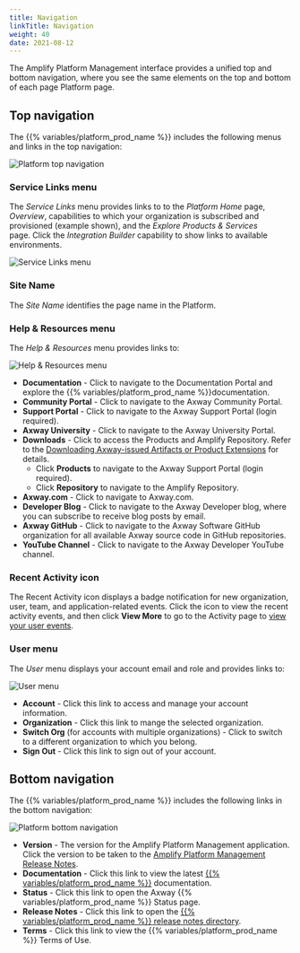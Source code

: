```yaml
---
title: Navigation
linkTitle: Navigation
weight: 40
date: 2021-08-12
---
```


The Amplify Platform Management interface provides a unified top and bottom navigation, where you see the same elements on the top and bottom of each page Platform page.

## Top navigation

The {{% variables/platform_prod_name %}} includes the following menus and links in the top navigation:

![Platform top navigation](/Images/amplify_platform_navigation.png)

### Service Links menu

The *Service Links* menu provides links to to the *Platform Home* page, *Overview*, capabilities to which your organization is subscribed and provisioned (example shown), and the *Explore Products & Services* page. Click the *Integration Builder* capability to show links to available environments.

![Service Links menu](/Images/service_links_menu.png)

### Site Name

The *Site Name* identifies the page name in the Platform.

### Help & Resources menu

The *Help & Resources* menu provides links to:

![Help & Resources menu](/Images/help_and_resources_menu.png)

* **Documentation** - Click to navigate to the Documentation Portal and explore the {{% variables/platform_prod_name %}}documentation.
* **Community Portal** - Click to navigate to the Axway Community Portal.
* **Support Portal** - Click to navigate to the Axway Support Portal (login required).
* **Axway University** - Click to navigate to the Axway University Portal.
* **Downloads** - Click to access the Products and Amplify Repository. Refer to the [Downloading Axway-issued Artifacts or Product Extensions](/docs/management_guide/downloading_axway-issued_artifacts_or_product_extensions/) for details.
    * Click **Products** to navigate to the Axway Support Portal (login required).
    * Click **Repository** to navigate to the Amplify Repository.
* **Axway.com** - Click to navigate to Axway.com.
* **Developer Blog** - Click to navigate to the Axway Developer blog, where you can subscribe to receive blog posts by email.
* **Axway GitHub** - Click to navigate to the Axway Software GitHub organization for all available Axway source code in GitHub repositories.
* **YouTube Channel** - Click to navigate to the Axway Developer YouTube channel.

### Recent Activity icon

The Recent Activity icon displays a badge notification for new organization, user, team, and application-related events. Click the icon to view the recent activity events, and then click **View More** to go to the Activity page to [view your user events](/docs/management_guide/managing_accounts/#view-your-user-activity).

### User menu

The *User* menu displays your account email and role and provides links to:

![User menu](/Images/usermenu_multipleorg.png)

* **Account** - Click this link to access and manage your account information.
* **Organization** - Click this link to mange the selected organization.
* **Switch Org** (for accounts with multiple organizations) - Click to switch to a different organization to which you belong.
* **Sign Out** - Click this link to sign out of your account.

## Bottom navigation

The {{% variables/platform_prod_name %}} includes the following links in the bottom navigation:

![Platform bottom navigation](/Images/amplify_platform_bottom_navigation.png)

* **Version** - The version for the Amplify Platform Management application. Click the version to be taken to the [Amplify Platform Management Release Notes](/docs/release_notes).
* **Documentation** - Click this link to view the latest [{{% variables/platform_prod_name %}}](https://docs.axway.com/category/platform) documentation.
* **Status** - Click this link to open the Axway {{% variables/platform_prod_name %}} Status page.
* **Release Notes** - Click this link to open the [{{% variables/platform_prod_name %}} release notes directory](https://docs.axway.com/bundle/amplify_rn_dir/page/amplify_platform_release_notes_directory.html).
* **Terms** - Click this link to view the {{% variables/platform_prod_name %}} Terms of Use.
